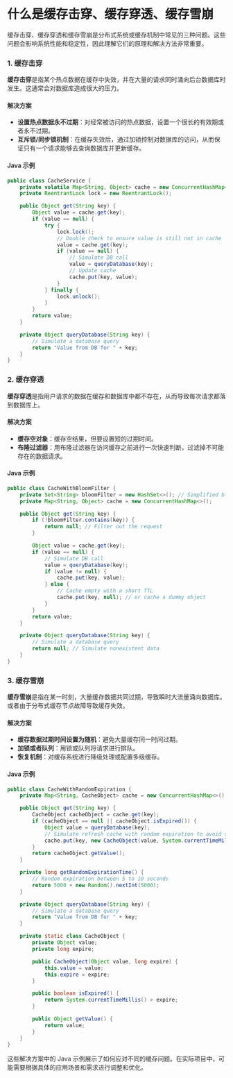 # 什么是缓存击穿、缓存穿透、缓存雪崩

<font style="color:rgba(0, 0, 0, 0.82);">缓存击穿、缓存穿透和缓存雪崩是分布式系统或缓存机制中常见的三种问题。这些问题会影响系统性能和稳定性，因此理解它们的原理和解决方法非常重要。</font>

### <font style="color:rgba(0, 0, 0, 0.82);">1. 缓存击穿</font>

**<font style="color:rgba(0, 0, 0, 0.82);">缓存击穿</font>**<font style="color:rgba(0, 0, 0, 0.82);">是指某个热点数据在缓存中失效，并在大量的请求同时涌向后台数据库时发生。这通常会对数据库造成很大的压力。</font>

#### <font style="color:rgba(0, 0, 0, 0.82);">解决方案</font>

+ **<font style="color:rgba(0, 0, 0, 0.82);">设置热点数据永不过期</font>**<font style="color:rgba(0, 0, 0, 0.82);">：对经常被访问的热点数据，设置一个很长的有效期或者永不过期。</font>
+ **<font style="color:rgba(0, 0, 0, 0.82);">互斥锁/同步锁机制</font>**<font style="color:rgba(0, 0, 0, 0.82);">：在缓存失效后，通过加锁控制对数据库的访问，从而保证只有一个请求能够去查询数据库并更新缓存。</font>

#### <font style="color:rgba(0, 0, 0, 0.82);">Java 示例</font>

```java
public class CacheService {  
    private volatile Map<String, Object> cache = new ConcurrentHashMap<>();  
    private ReentrantLock lock = new ReentrantLock();  

    public Object get(String key) {  
        Object value = cache.get(key);  
        if (value == null) {  
            try {  
                lock.lock();  
                // Double check to ensure value is still not in cache  
                value = cache.get(key);  
                if (value == null) {  
                    // Simulate DB call  
                    value = queryDatabase(key);  
                    // Update cache  
                    cache.put(key, value);  
                }  
            } finally {  
                lock.unlock();  
            }  
        }  
        return value;  
    }  

    private Object queryDatabase(String key) {  
        // Simulate a database query  
        return "Value from DB for " + key;  
    }  
}
```

### <font style="color:rgba(0, 0, 0, 0.82);">2. 缓存穿透</font>

**<font style="color:rgba(0, 0, 0, 0.82);">缓存穿透</font>**<font style="color:rgba(0, 0, 0, 0.82);">是指用户请求的数据在缓存和数据库中都不存在，从而导致每次请求都落到数据库上。</font>

#### <font style="color:rgba(0, 0, 0, 0.82);">解决方案</font>

+ **<font style="color:rgba(0, 0, 0, 0.82);">缓存空对象</font>**<font style="color:rgba(0, 0, 0, 0.82);">：缓存空结果，但要设置短的过期时间。</font>
+ **<font style="color:rgba(0, 0, 0, 0.82);">布隆过滤器</font>**<font style="color:rgba(0, 0, 0, 0.82);">：用布隆过滤器在访问缓存之前进行一次快速判断，过滤掉不可能存在的数据请求。</font>

#### <font style="color:rgba(0, 0, 0, 0.82);">Java 示例</font>

```java
public class CacheWithBloomFilter {  
    private Set<String> bloomFilter = new HashSet<>(); // Simplified bloom filter  
    private Map<String, Object> cache = new ConcurrentHashMap<>();  

    public Object get(String key) {  
        if (!bloomFilter.contains(key)) {  
            return null; // Filter out the request  
        }  

        Object value = cache.get(key);  
        if (value == null) {  
            // Simulate DB call  
            value = queryDatabase(key);  
            if (value != null) {  
                cache.put(key, value);  
            } else {  
                // Cache empty with a short TTL  
                cache.put(key, null); // or cache a dummy object  
            }  
        }  
        return value;  
    }  

    private Object queryDatabase(String key) {  
        // Simulate a database query  
        return null; // Simulate nonexistent data  
    }  
}
```

### <font style="color:rgba(0, 0, 0, 0.82);">3. 缓存雪崩</font>

**<font style="color:rgba(0, 0, 0, 0.82);">缓存雪崩</font>**<font style="color:rgba(0, 0, 0, 0.82);">是指在某一时刻，大量缓存数据共同过期，导致瞬时大流量涌向数据库。或者由于分布式缓存节点故障导致缓存失效。</font>

#### <font style="color:rgba(0, 0, 0, 0.82);">解决方案</font>

+ **<font style="color:rgba(0, 0, 0, 0.82);">缓存数据过期时间设置为随机</font>**<font style="color:rgba(0, 0, 0, 0.82);">：避免大量缓存同一时间过期。</font>
+ **<font style="color:rgba(0, 0, 0, 0.82);">加锁或者队列</font>**<font style="color:rgba(0, 0, 0, 0.82);">：用锁或队列将请求进行排队。</font>
+ **<font style="color:rgba(0, 0, 0, 0.82);">恢复机制</font>**<font style="color:rgba(0, 0, 0, 0.82);">：对缓存系统进行降级处理或配置多级缓存。</font>

#### <font style="color:rgba(0, 0, 0, 0.82);">Java 示例</font>

```java
public class CacheWithRandomExpiration {  
    private Map<String, CacheObject> cache = new ConcurrentHashMap<>();  

    public Object get(String key) {  
        CacheObject cacheObject = cache.get(key);  
        if (cacheObject == null || cacheObject.isExpired()) {  
            Object value = queryDatabase(key);  
            // Simulate refresh cache with random expiration to avoid snowball effect  
            cache.put(key, new CacheObject(value, System.currentTimeMillis() + getRandomExpirationTime()));  
        }  
        return cacheObject.getValue();  
    }  

    private long getRandomExpirationTime() {  
        // Random expiration between 5 to 10 seconds  
        return 5000 + new Random().nextInt(5000);  
    }  

    private Object queryDatabase(String key) {  
        // Simulate a database query  
        return "Value from DB for " + key;  
    }  

    private static class CacheObject {  
        private Object value;  
        private long expire;  

        public CacheObject(Object value, long expire) {  
            this.value = value;  
            this.expire = expire;  
        }  

        public boolean isExpired() {  
            return System.currentTimeMillis() > expire;  
        }  

        public Object getValue() {  
            return value;  
        }  
    }  
}
```

<font style="color:rgba(0, 0, 0, 0.82);">这些解决方案中的 Java 示例展示了如何应对不同的缓存问题。在实际项目中，可能需要根据具体的应用场景和需求进行调整和优化。</font>
